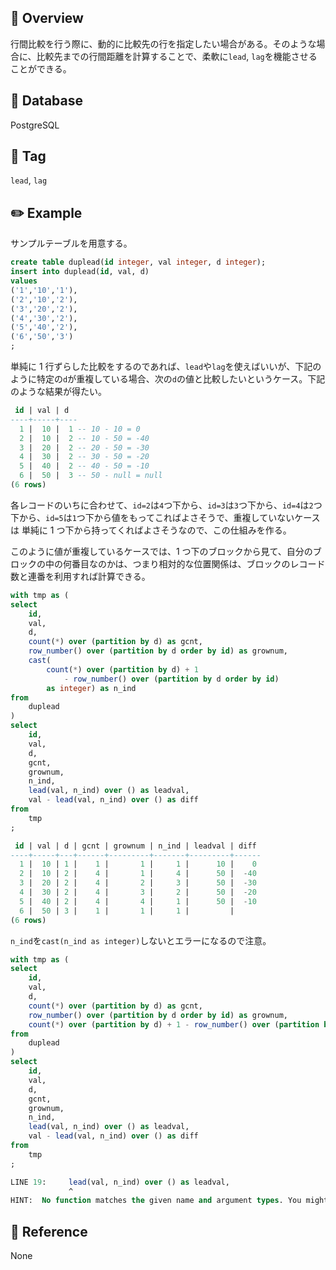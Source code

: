 ## :memo: Overview

行間比較を行う際に、動的に比較先の行を指定したい場合がある。そのような場合に、比較先までの行間距離を計算することで、柔軟に`lead`, `lag`を機能させることができる。

## :floppy_disk: Database

PostgreSQL

## :bookmark: Tag

`lead`, `lag`

## :pencil2: Example

サンプルテーブルを用意する。

```sql
create table duplead(id integer, val integer, d integer);
insert into duplead(id, val, d)
values
('1','10','1'),
('2','10','2'),
('3','20','2'),
('4','30','2'),
('5','40','2'),
('6','50','3')
;
```

単純に 1 行ずらした比較をするのであれば、`lead`や`lag`を使えばいいが、下記のように特定の`d`が重複している場合、次の`d`の値と比較したいというケース。下記のような結果が得たい。

```sql
 id | val | d
----+-----+----
  1 |  10 |  1 -- 10 - 10 = 0
  2 |  10 |  2 -- 10 - 50 = -40
  3 |  20 |  2 -- 20 - 50 = -30
  4 |  30 |  2 -- 30 - 50 = -20
  5 |  40 |  2 -- 40 - 50 = -10
  6 |  50 |  3 -- 50 - null = null
(6 rows)
```

各レコードのいちに合わせて、`id=2`は`4`つ下から、`id=3`は`3`つ下から、`id=4`は`2`つ下から、`id=5`は`1`つ下から値をもってこればよさそうで、重複していないケースは 単純に 1 つ下から持ってくればよさそうなので、この仕組みを作る。

このように値が重複しているケースでは、1 つ下のブロックから見て、自分のブロックの中の何番目なのかは、つまり相対的な位置関係は、ブロックのレコード数と連番を利用すれば計算できる。

```sql
with tmp as (
select
    id,
    val,
    d,
    count(*) over (partition by d) as gcnt,
    row_number() over (partition by d order by id) as grownum,
    cast(
        count(*) over (partition by d) + 1
            - row_number() over (partition by d order by id)
        as integer) as n_ind
from
    duplead
)
select
    id,
    val,
    d,
    gcnt,
    grownum,
    n_ind,
    lead(val, n_ind) over () as leadval,
    val - lead(val, n_ind) over () as diff
from
    tmp
;

 id | val | d | gcnt | grownum | n_ind | leadval | diff
----+-----+---+------+---------+-------+---------+------
  1 |  10 | 1 |    1 |       1 |     1 |      10 |    0
  2 |  10 | 2 |    4 |       1 |     4 |      50 |  -40
  3 |  20 | 2 |    4 |       2 |     3 |      50 |  -30
  4 |  30 | 2 |    4 |       3 |     2 |      50 |  -20
  5 |  40 | 2 |    4 |       4 |     1 |      50 |  -10
  6 |  50 | 3 |    1 |       1 |     1 |         |
(6 rows)

```

`n_ind`を`cast(n_ind as integer)`しないとエラーになるので注意。

```sql
with tmp as (
select
    id,
    val,
    d,
    count(*) over (partition by d) as gcnt,
    row_number() over (partition by d order by id) as grownum,
    count(*) over (partition by d) + 1 - row_number() over (partition by d order by id) as n_ind
from
    duplead
)
select
    id,
    val,
    d,
    gcnt,
    grownum,
    n_ind,
    lead(val, n_ind) over () as leadval,
    val - lead(val, n_ind) over () as diff
from
    tmp
;

LINE 19:     lead(val, n_ind) over () as leadval,
             ^
HINT:  No function matches the given name and argument types. You might need to add explicit type casts.
```

## :closed_book: Reference

None
